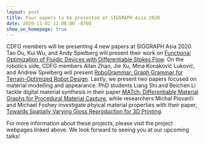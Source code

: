 ```yaml
---
layout: post
title: Four papers to be presented at SIGGRAPH Asia 2020
date: 2020-11-02 12:00:00 -0700
show_on_homepage: true
---
```

CDFG members will be presenting 4 new papers at SIGGRAPH Asia 2020. Tao Du, Kui Wu, and Andy Spielberg will present their work on [Functional Optimization of Fluidic Devices with Differentiable Stokes Flow](https://cdfg.mit.edu/publications/diff-stokes-flow). On the robotics side, CDFG members Allan Zhao, Jie Xu, Mina Konaković Luković, and Andrew Spielberg will present [RoboGrammar: Graph Grammar for Terrain-Optimized Robot Design](https://cdfg.mit.edu/publications/robogrammar-graph-grammar-for-terrain-optimized-robot-design). Lastly, we present two papers focused on material modelling and appearance. PhD students Liang Shi and Beichen Li tackle digital material synthesis in their paper [MATch: Differentiable Material Graphs for Procedural Material Capture](https://cdfg.mit.edu/publications/match), while researchers Michal Piovarči and Michael Foshey investigate phyical material properties with their paper, [Towards Spatially Varying Gloss Reproduction for 3D Printing](https://cdfg.mit.edu/publications/spatially-varying-gloss). 

For more information about these projects, please visit the project webpages linked above. We look forward to seeing you at our upcoming talks! 
